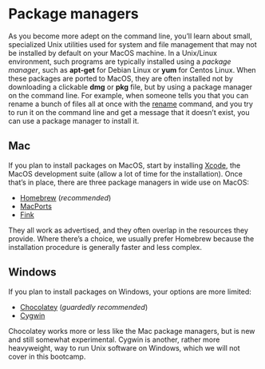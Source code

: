 # Package managers

As you become more adept on the command line, you’ll learn about small, specialized Unix utilities used for system and file management that may not be installed by default on your MacOS machine. In a Unix/Linux environment, such programs are typically installed using a _package manager_, such as **apt-get** for Debian Linux or **yum** for Centos Linux. When these packages are ported to MacOS, they are often installed not by downloading a clickable **dmg** or **pkg** file, but by using a package manager on the command line. For example, when someone tells you that you can rename a bunch of files all at once with the [rename](https://www.tecmint.com/rename-multiple-files-in-linux/) command, and you try to run it on the command line and get a message that it doesn’t exist, you can use a package manager to install it.

## Mac
If you plan to install packages on MacOS, start by installing [Xcode](http://itunes.apple.com/us/app/xcode/id497799835), the MacOS development suite (allow a lot of time for the installation). Once that’s in place, there are three package managers in wide use on MacOS:

* [Homebrew](https://brew.sh/) (*recommended*)
* [MacPorts](https://www.macports.org/)
* [Fink](http://www.finkproject.org/)

They all work as advertised, and they often overlap in the resources they provide. Where there’s a choice, we usually prefer Homebrew because the installation procedure is generally faster and less complex.

## Windows
If you plan to install packages on Windows, your options are more limited:

* [Chocolatey](https://chocolatey.org) (*guardedly recommended*)
* [Cygwin](https://www.cygwin.com)

Chocolatey works more or less like the Mac package managers, but is new and still somewhat experimental. Cygwin is another, rather more heavyweight, way to run Unix software on Windows, which we will not cover in this bootcamp.
